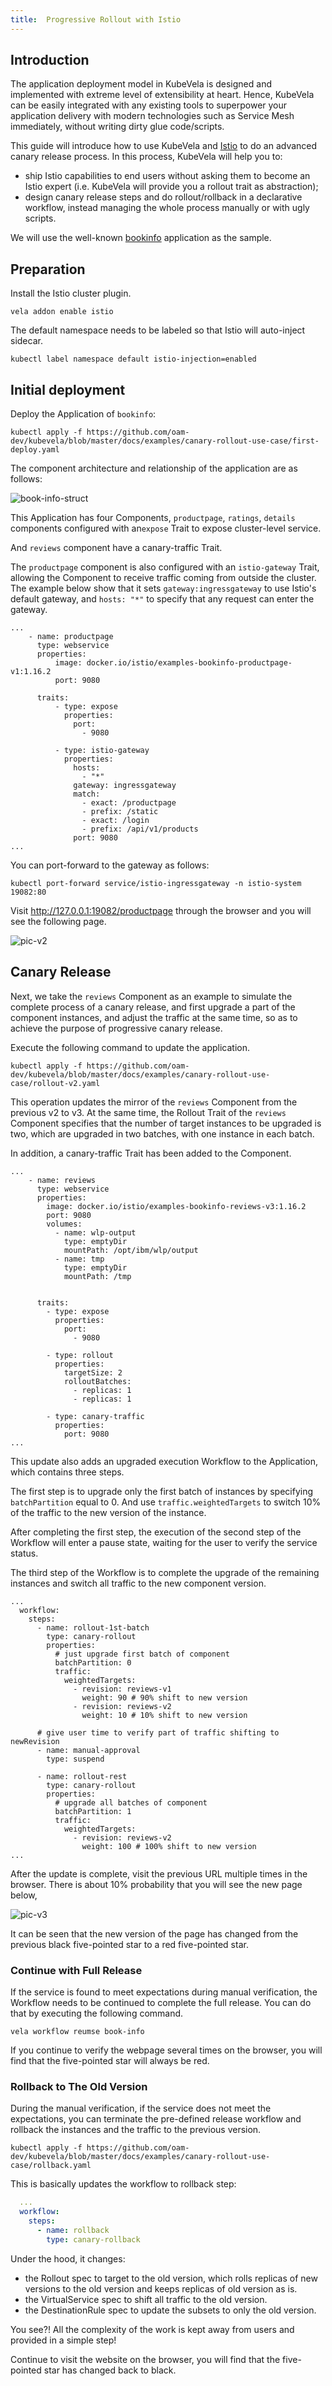 ```yaml
---
title:  Progressive Rollout with Istio
---
```


## Introduction

The application deployment model in KubeVela is designed and implemented with extreme level of extensibility at heart. Hence, KubeVela can be easily integrated with any existing tools to superpower your application delivery with modern technologies such as Service Mesh immediately, without writing dirty glue code/scripts.

This guide will introduce how to use KubeVela and [Istio](https://istio.io/latest/) to do an advanced canary release process. In this process, KubeVela will help you to:
- ship Istio capabilities to end users without asking them to become an Istio expert (i.e. KubeVela will provide you a rollout trait as abstraction);
- design canary release steps and do rollout/rollback in a declarative workflow, instead managing the whole process manually or with ugly scripts.

We will use the well-known [bookinfo](https://istio.io/latest/docs/examples/bookinfo/?ie=utf-8&hl=en&docs-search=Canary) application as the sample.

## Preparation

Install the Istio cluster plugin.
```shell
vela addon enable istio
```

The default namespace needs to be labeled so that Istio will auto-inject sidecar.

```shell
kubectl label namespace default istio-injection=enabled
```

## Initial deployment

Deploy the Application of `bookinfo`:

```shell
kubectl apply -f https://github.com/oam-dev/kubevela/blob/master/docs/examples/canary-rollout-use-case/first-deploy.yaml
```

The component architecture and  relationship of the application are as follows:

![book-info-struct](../resources/book-info-struct.jpg)

This Application has four Components, `productpage`, `ratings`, `details` components configured with an`expose` Trait to expose cluster-level service.

And `reviews` component have a canary-traffic Trait.

The `productpage` component is also configured with an `istio-gateway` Trait, allowing the Component to receive traffic coming from outside the cluster. The example below show that it sets `gateway:ingressgateway` to use Istio's default gateway, and `hosts: "*"` to specify that any request can enter the gateway.
```shell
...
    - name: productpage
      type: webservice
      properties:
          image: docker.io/istio/examples-bookinfo-productpage-v1:1.16.2
          port: 9080

      traits:
          - type: expose
            properties:
              port:
                - 9080

          - type: istio-gateway
            properties:
              hosts:
                - "*"
              gateway: ingressgateway
              match:
                - exact: /productpage
                - prefix: /static
                - exact: /login
                - prefix: /api/v1/products
              port: 9080
...
```

You can port-forward to the gateway as follows:
```shell
kubectl port-forward service/istio-ingressgateway -n istio-system 19082:80
```
Visit http://127.0.0.1:19082/productpage through the browser and you will see the following page.

![pic-v2](../resources/canary-pic-v2.jpg)

## Canary Release

Next, we take the `reviews` Component as an example to simulate the complete process of a canary release, and first upgrade a part of the component instances, and adjust the traffic at the same time, so as to achieve the purpose of progressive canary release.

Execute the following command to update the application.
```shell
kubectl apply -f https://github.com/oam-dev/kubevela/blob/master/docs/examples/canary-rollout-use-case/rollout-v2.yaml
```
This operation updates the mirror of the `reviews` Component from the previous v2 to v3. At the same time, the Rollout Trait of the `reviews` Component specifies that the number of target instances to be upgraded is two, which are upgraded in two batches, with one instance in each batch.

In addition, a canary-traffic Trait has been added to the Component.
```shell
...
    - name: reviews
      type: webservice
      properties:
        image: docker.io/istio/examples-bookinfo-reviews-v3:1.16.2
        port: 9080
        volumes:
          - name: wlp-output
            type: emptyDir
            mountPath: /opt/ibm/wlp/output
          - name: tmp
            type: emptyDir
            mountPath: /tmp


      traits:
        - type: expose
          properties:
            port:
              - 9080

        - type: rollout
          properties:
            targetSize: 2
            rolloutBatches:
              - replicas: 1
              - replicas: 1
              
        - type: canary-traffic
          properties:
            port: 9080
...
```

This update also adds an upgraded execution Workflow to the Application, which contains three steps.

The first step is to upgrade only the first batch of instances by specifying `batchPartition` equal to 0. And use `traffic.weightedTargets` to switch 10% of the traffic to the new version of the instance.

After completing the first step, the execution of the second step of the Workflow will enter a pause state, waiting for the user to verify the service status.

The third step of the Workflow is to complete the upgrade of the remaining instances and switch all traffic to the new component version.

```shell
...
  workflow:
    steps:
      - name: rollout-1st-batch
        type: canary-rollout
        properties:
          # just upgrade first batch of component
          batchPartition: 0
          traffic:
            weightedTargets:
              - revision: reviews-v1
                weight: 90 # 90% shift to new version
              - revision: reviews-v2
                weight: 10 # 10% shift to new version

      # give user time to verify part of traffic shifting to newRevision
      - name: manual-approval
        type: suspend

      - name: rollout-rest
        type: canary-rollout
        properties:
          # upgrade all batches of component
          batchPartition: 1
          traffic:
            weightedTargets:
              - revision: reviews-v2
                weight: 100 # 100% shift to new version
...
```

After the update is complete, visit the previous URL multiple times in the browser. There is about 10% probability that you will see the new page below,

![pic-v3](../resources/canary-pic-v3.jpg)

It can be seen that the new version of the page has changed from the previous black five-pointed star to a red five-pointed star.

### Continue with Full Release

If the service is found to meet expectations during manual verification, the Workflow needs to be continued to complete the full release. You can do that by executing the following command.

```shell
vela workflow reumse book-info
```

If you continue to verify the webpage several times on the browser, you will find that the five-pointed star will always be red.

### Rollback to The Old Version

During the manual verification, if the service does not meet the expectations, you can terminate the pre-defined release workflow and rollback the instances and the traffic to the previous version.

```shell
kubectl apply -f https://github.com/oam-dev/kubevela/blob/master/docs/examples/canary-rollout-use-case/rollback.yaml
```

This is basically updates the workflow to rollback step:

```yaml
  ...
  workflow:
    steps:
      - name: rollback
        type: canary-rollback
```
Under the hood, it changes:
- the Rollout spec to target to the old version, which rolls replicas of new versions to the old version and keeps replicas of old version as is.
- the VirtualService spec to shift all traffic to the old version.
- the DestinationRule spec to update the subsets to only the old version.

You see?! All the complexity of the work is kept away from users and provided in a simple step!

Continue to visit the website on the browser, you will find that the five-pointed star has changed back to black.

